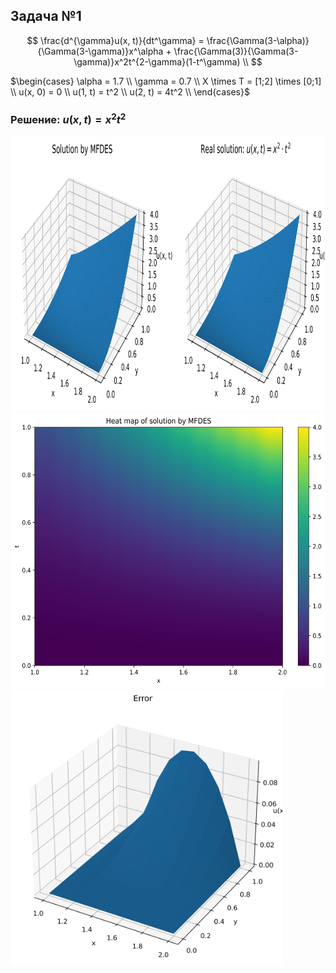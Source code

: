 ## Задача №1

$$
\frac{d^{\gamma}u(x, t)}{dt^\gamma} = 
\frac{\Gamma(3-\alpha)}{\Gamma(3-\gamma)}x^\alpha + 
\frac{\Gamma(3)}{\Gamma(3-\gamma)}x^2t^{2-\gamma}(1-t^\gamma) \\
$$

$\begin{cases} 
\alpha = 1.7    \\
\gamma = 0.7    \\
X \times T = [1;2] \times [0;1] \\
u(x, 0) = 0     \\
u(1, t) = t^2   \\
u(2, t) = 4t^2  \\
\end{cases}$

### Решение: $u(x, t) = x^2t^2$

<img src="SolutionSurface.jpg" height="440"/>

<img src="SolutionHeatMap.jpg" height="440"/>
<img src="Error.jpg" height="440"/>
